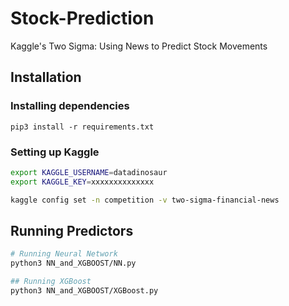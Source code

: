 # Stock-Prediction

Kaggle's Two Sigma: Using News to Predict Stock Movements

## Installation

### Installing dependencies

`pip3 install -r requirements.txt`

### Setting up Kaggle

```sh
export KAGGLE_USERNAME=datadinosaur
export KAGGLE_KEY=xxxxxxxxxxxxxx

kaggle config set -n competition -v two-sigma-financial-news
```

## Running Predictors

```sh
# Running Neural Network
python3 NN_and_XGBOOST/NN.py

## Running XGBoost
python3 NN_and_XGBOOST/XGBoost.py
```
